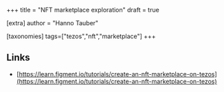 +++
title = "NFT marketplace exploration"
draft = true

[extra]
author = "Hanno Tauber"

[taxonomies]
tags=["tezos","nft","marketplace"]
+++

## Links
- [https://learn.figment.io/tutorials/create-an-nft-marketplace-on-tezos](https://learn.figment.io/tutorials/create-an-nft-marketplace-on-tezos)
